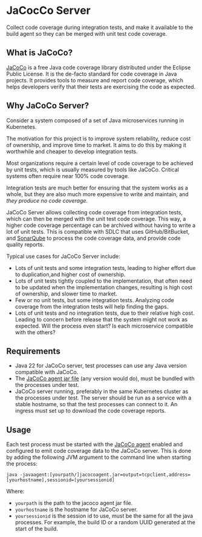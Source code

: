 # JaCocCo Server

Collect code coverage during integration tests, and make it available to the build agent so they can be merged with
unit test code coverage.

## What is JaCoCo?

[JaCoCo](https://www.jacoco.org/jacoco/trunk/doc/index.html) is a free Java code coverage library distributed under the
Eclipse Public License. It is the de-facto standard for code coverage in Java projects.
It provides tools to measure and report code coverage, which helps developers verify that their tests are exercising
the code as expected.

## Why JaCoCo Server?

Consider a system composed of a set of Java microservices running in Kubernetes.

The motivation for this project is to improve system reliability, reduce cost of ownership, and improve time to
market. It aims to do this by making it worthwhile and cheaper to develop integration tests.

Most organizations require a certain level of code coverage to be achieved by unit tests, which is usually measured by
tools like JaCoCo. Critical systems often require near 100% code coverage.

Integration tests are much better for ensuring that the system works as a whole, but they are also much more expensive
to write and maintain, and _they produce no code coverage_.

JaCoCo Server allows collecting code coverage from integration tests, which can then be merged with the unit test
code coverage. This way, a higher code coverage percentage can be archived without having to write a lot of unit tests.
This is compatible with SDLC that uses GitHub/BitBucket, and [SonarQube](https://www.sonarsource.com/) to process the
code coverage data, and provide code quality reports.

Typical use cases for JaCoCo Server include:
* Lots of unit tests and some integration tests, leading to higher effort due to duplication,and higher cost of
  ownership.
* Lots of unit tests tightly coupled to the implementation, that often need to be updated when the implementation
  changes, resulting is high cost of ownership, and slower time to market.
* Few or no unit tests, but some integration tests. Analyzing code coverage from the integration tests will help
  finding the gaps.
* Lots of unit tests and no integration tests, due to their relative high cost. Leading to concern before release that
  the system might not work as expected. Will the process even start? Is each microservice compatible with the others?

## Requirements

* Java 22 for JaCoCo server, test processes can use any Java version compatible with JaCoCo.
* The [JaCoCo agent jar file](https://mvnrepository.com/artifact/org.jacoco/org.jacoco.agent) (any version would do), 
  must be bundled with the processes under test.
* JaCoCo server running, preferably in the same Kubernetes cluster as the processes under test. The server
  should be run as a service with a stable hostname, so that the test processes can connect to it. An ingress must set
  up to download the code coverage reports.

## Usage

Each test process must be started with the [JaCoCo agent](https://www.eclemma.org/jacoco/trunk/doc/agent.html) 
enabled and configured to emit code coverage data to the JaCoCo server. 
This is done by adding the following JVM argument to the command line when starting the process:
```
java -javaagent:[yourpath/]jacocoagent.jar=output=tcpclient,address=[yourhostname],sessionid=[yoursessionid]
```

Where:
* `yourpath` is the path to the jacoco agent jar file.
* `yourhostname` is the hostname for JaCoCo server.
* `yoursessionid` is the session id to use, must be the same for all the java processes. For example, 
   the build ID or a random UUID generated at the start of the build.